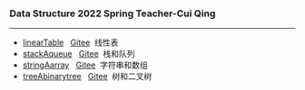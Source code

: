 ### Data Structure 2022 Spring Teacher-Cui Qing
****
        
* [linearTable](https://github.com/LYNBZ1018/dataStructure/tree/master/linearTable) &nbsp;&nbsp;[Gitee](https://gitee.com/lynbz1018/dataStructure/tree/master/linearTable)&nbsp;&nbsp;线性表
* [stackAqueue](https://github.com/LYNBZ1018/dataStructure/tree/master/stackAqueue) &nbsp;&nbsp;[Gitee](https://gitee.com/lynbz1018/dataStructure/tree/master/stackAqueue)&nbsp;&nbsp;栈和队列
* [stringAarray](https://github.com/LYNBZ1018/dataStructure/tree/master/stringAarray) &nbsp;&nbsp;[Gitee](https://gitee.com/lynbz1018/dataStructure/tree/master/stringAarray)&nbsp;&nbsp;字符串和数组
* [treeAbinarytree](https://github.com/LYNBZ1018/dataStructure/tree/master/treeAbinarytree) &nbsp;&nbsp;[Gitee](https://gitee.com/lynbz1018/dataStructure/tree/master/treeAbinarytree)&nbsp;&nbsp;树和二叉树


